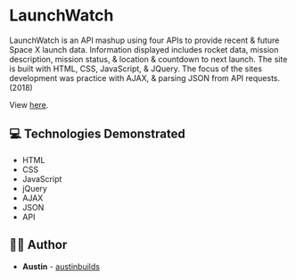 # LaunchWatch

LaunchWatch is an API mashup using four APIs to provide recent & future Space X launch data. Information displayed includes rocket data, mission description, mission status, & location & countdown to next launch. The site is built with HTML, CSS, JavaScript, & JQuery. The focus of the sites development was practice with AJAX, & parsing JSON from API requests. (2018)

View [here](https://www.austinwebportfolio.com/works/launchwatch/index.html).


## :computer: Technologies Demonstrated

- HTML
- CSS
- JavaScript
- jQuery
- AJAX
- JSON
- API


## :man_technologist: Author

* **Austin** - [austinbuilds](https://github.com/austinbuilds)
